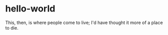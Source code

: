 # hello-world

This, then, is where people come to live; I'd have thought it more of a place to die.
